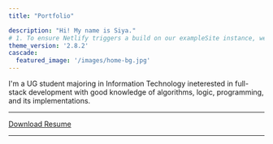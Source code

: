 ```yaml
---
title: "Portfolio"

description: "Hi! My name is Siya."
# 1. To ensure Netlify triggers a build on our exampleSite instance, we need to change a file in the exampleSite directory.
theme_version: '2.8.2'
cascade:
  featured_image: '/images/home-bg.jpg'
---
```

I'm a UG student majoring in Information Technology ineterested in full-stack development with good knowledge of algorithms, logic, programming, and its implementations.

---

[Download Resume](Siya_Pathak_resume.pdf)

---

